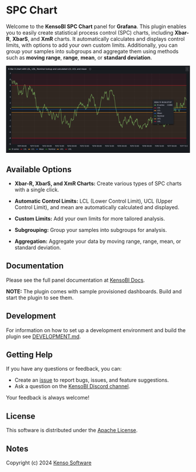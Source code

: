 # SPC Chart

Welcome to the **KensoBI SPC Chart** panel for **Grafana**. This plugin enables you to easily create statistical process control (SPC) charts, including **Xbar-R**, **XbarS**, and **XmR** charts. It automatically calculates and displays control limits, with options to add your own custom limits. Additionally, you can group your samples into subgroups and aggregate them using methods such as **moving range**, **range**, **mean**, or **standard deviation**.

![Main](https://raw.githubusercontent.com/KensoBI/spc-chart/refs/heads/main/src/img/SPC-chart.png)

## Available Options

- **Xbar-R, XbarS, and XmR Charts:** Create various types of SPC charts with a single click.

- **Automatic Control Limits:** LCL (Lower Control Limit), UCL (Upper Control Limit), and mean are automatically calculated and displayed.

- **Custom Limits:** Add your own limits for more tailored analysis.

- **Subgrouping:** Group your samples into subgroups for analysis.

- **Aggregation:** Aggregate your data by moving range, range, mean, or standard deviation.

## Documentation

Please see the full panel documentation at [KensoBI Docs](https://docs.kensobi.com/panels/spc-chart/).

**NOTE:** The plugin comes with sample provisioned dashboards. Build and start the plugin to see them.


## Development

For information on how to set up a development environment and build the plugin see [DEVELOPMENT.md](https://raw.githubusercontent.com/KensoBI/spc-chart/refs/heads/main/DEVELOPMENT.md).

## Getting Help

If you have any questions or feedback, you can:

- Create an [issue](https://github.com/KensoBI/spc-chart/issues) to report bugs, issues, and feature suggestions.
- Ask a question on the [KensoBI Discord channel](https://discord.gg/cVKKh7trXU).

Your feedback is always welcome!


## License

This software is distributed under the [Apache License](https://raw.githubusercontent.com/KensoBI/spc-chart/main/LICENSE).


## Notes

Copyright (c) 2024 [Kenso Software](https://kensobi.com)